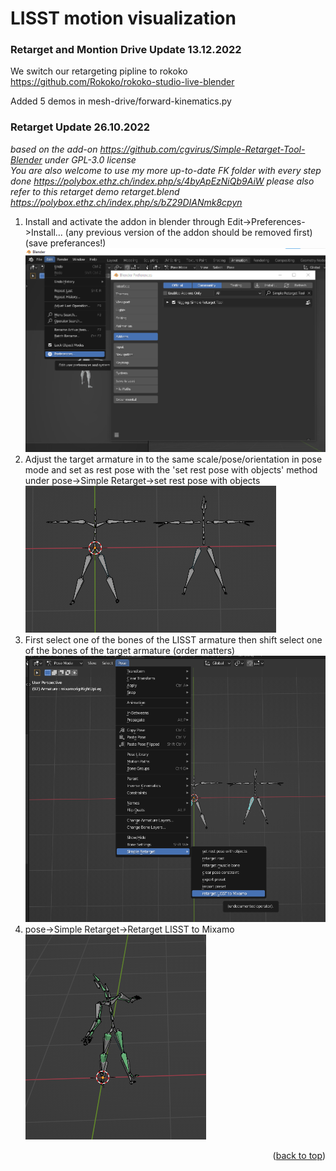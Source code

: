 # LISST motion visualization
### Retarget and Montion Drive Update 13.12.2022
We switch our retargeting pipline to rokoko https://github.com/Rokoko/rokoko-studio-live-blender

Added 5 demos in mesh-drive/forward-kinematics.py

### Retarget Update 26.10.2022

_based on the add-on https://github.com/cgvirus/Simple-Retarget-Tool-Blender under GPL-3.0 license<br /> You are also welcome to use my more up-to-date FK folder with every step done https://polybox.ethz.ch/index.php/s/4byApEzNiQb9AiW
please also refer to this retarget demo retarget.blend https://polybox.ethz.ch/index.php/s/bZ29DIANmk8cpyn_


1. Install and activate the addon in blender through Edit->Preferences->Install... (any previous version of the addon should be removed first) (save preferances!)<br />
![alt text](/images/Install_Add_On.png)
2. Adjust the target armature in to the same scale/pose/orientation in pose mode and set as rest pose with the 'set rest pose with objects' method under pose->Simple Retarget->set rest pose with objects<br />
![alt text](/images/Posing.png)
3. First select one of the bones of the LISST armature then shift select one of the bones of the target armature (order matters)<br />
![alt text](/images/Retarget.png)
4. pose->Simple Retarget->Retarget LISST to Mixamo<br />
![alt text](/images/done.png)

<p align="right">(<a href="#readme-top">back to top</a>)</p>
